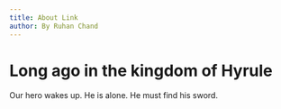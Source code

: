 ```yaml
---
title: About Link
author: By Ruhan Chand
---
```


# Long ago in the kingdom of Hyrule

Our hero wakes up. He is alone. He must find his sword.